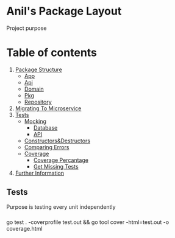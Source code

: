 # Anil's Package Layout

Project purpose

# Table of contents

1. [Package Structure](#infrastructure-of-demo-projects)
    * [App](#tech-stack)
    * [Api](#tech-stack)
    * [Domain](#tech-stack)
    * [Pkg](#tech-stack)
    * [Repository](#tech-stack)
2. [Migrating To Microservice](#getting-started)
3. [Tests](#tests)
    * [Mocking](#elastic-container-service)
        - [Database](#elastic-container-service)
        - [API](#elastic-container-service)
    * [Constructors&Destructors](#elastic-container-service)
    * [Comparing Errors](#elastic-container-service)
    * [Coverage](#elastic-container-service)
        - [Coverage Percantage](#elastic-container-service)
        - [Get Missing Tests](#elastic-container-service)
4. [Further Information](#further-information)

## Tests
Purpose is testing every unit independently
### 
go test . -coverprofile test.out && go tool cover -html=test.out -o coverage.html